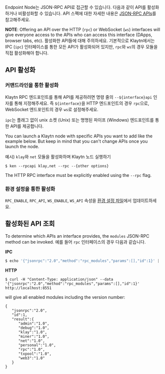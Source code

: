 Endpoint Node는 JSON-RPC API로 접근할 수 있습니다. 다음과 같이 API를 활성화하거나 비활성화할 수 있습니다. API 스펙에 대한 자세한 내용은 [JSON-RPC APIs](../../bapp/json-rpc/api-references/README.md)를 참고해주세요.

**NOTE**: Offering an API over the HTTP (`rpc`) or WebSocket (`ws`) interfaces will give everyone access to the APIs who can access this interface (DApps, browser tabs, etc). 활성화한 API들에 대해 주의하세요. 기본적으로 Klaytn에서는 IPC (`ipc`) 인터페이스를 통한 모든 API가 활성화되어 있지만, `rpc`와 `ws`의 경우 모듈을 직접 활성화해야 합니다.

## API 활성화

### 커맨드라인을 통한 활성화
Klaytn RPC 엔드포인트를 통해 API를 제공하려면 명령 줄의 `--${interface}api` 인자를 통해 지정해주세요. 즉 `${interface}`을 HTTP 엔드포인트의 경우 `rpc`으로, WebSocket 엔드포인트의 경우 `ws`로 설정해주세요.

`ipc`는 플래그 없이 unix 소켓 (Unix) 또는 명명된 파이프 (Windows) 엔드포인트를 통한 API를 제공합니다.

You can launch a Klaytn node with specific APIs you want to add like the example below. But keep in mind that you can't change APIs once you launch the node.

예시) `klay`와 `net` 모듈을 활성화하며 Klaytn 노드 실행하기

```shell
$ ken --rpcapi klay,net --rpc --{other options}
```

The HTTP RPC interface must be explicitly enabled using the `--rpc` flag.

### 환경 설정을 통한 활성화

`RPC_ENABLE`, `RPC_API`, `WS_ENABLE`, `WS_API` 속성을 [환경 설정 파일](operation-guide/configuration.md)에서 업데이트하세요.

## 활성화된 API 조회

To determine which APIs an interface provides, the `modules` JSON-RPC method can be invoked. 예를 들어 `rpc` 인터페이스의 경우 다음과 같습니다.

**IPC**

```javascript
$ echo '{"jsonrpc":"2.0","method":"rpc_modules","params":[],"id":1}' | nc -U klay.ipc
```

**HTTP**

```shell
$ curl -H "Content-Type: application/json" --data '{"jsonrpc":"2.0","method":"rpc_modules","params":[],"id":1}' http://localhost:8551
```

will give all enabled modules including the version number:

```
{
   "jsonrpc":"2.0",
   "id":1,
   "result":{
      "admin":"1.0",
      "debug":"1.0",
      "klay":"1.0",
      "miner":"1.0",
      "net":"1.0",
      "personal":"1.0",
      "rpc":"1.0",
      "txpool":"1.0",
      "web3":"1.0"
   }
}
```

